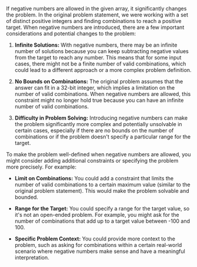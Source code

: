 If negative numbers are allowed in the given array, it significantly changes the problem. In the original problem statement, we were working with a set of distinct positive integers and finding combinations to reach a positive target. When negative numbers are introduced, there are a few important considerations and potential changes to the problem:

1. **Infinite Solutions:** With negative numbers, there may be an infinite number of solutions because you can keep subtracting negative values from the target to reach any number. This means that for some input cases, there might not be a finite number of valid combinations, which could lead to a different approach or a more complex problem definition.

2. **No Bounds on Combinations:** The original problem assumes that the answer can fit in a 32-bit integer, which implies a limitation on the number of valid combinations. When negative numbers are allowed, this constraint might no longer hold true because you can have an infinite number of valid combinations.

3. **Difficulty in Problem Solving:** Introducing negative numbers can make the problem significantly more complex and potentially unsolvable in certain cases, especially if there are no bounds on the number of combinations or if the problem doesn't specify a particular range for the target.

To make the problem well-defined when negative numbers are allowed, you might consider adding additional constraints or specifying the problem more precisely. For example:

- **Limit on Combinations:** You could add a constraint that limits the number of valid combinations to a certain maximum value (similar to the original problem statement). This would make the problem solvable and bounded.

- **Range for the Target:** You could specify a range for the target value, so it's not an open-ended problem. For example, you might ask for the number of combinations that add up to a target value between -100 and 100.

- **Specific Problem Context:** You could provide more context to the problem, such as asking for combinations within a certain real-world scenario where negative numbers make sense and have a meaningful interpretation.
